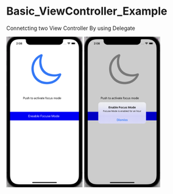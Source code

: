 # Basic_ViewController_Example
Connetcting two View Controller By using Delegate

<img src="https://github.com/nazlicancay/Basic_ViewController_Example/blob/main/Ekran%20Resmi%202022-06-03%2014.08.34.png" width="200" height="395">
<img src="https://github.com/nazlicancay/Basic_ViewController_Example/blob/main/Ekran%20Resmi%202022-06-03%2014.08.54.png" width="200" height="395">
